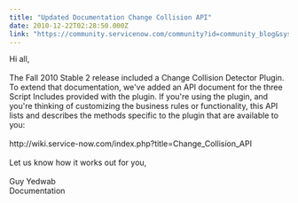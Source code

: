 ```yaml
---
title: "Updated Documentation Change Collision API"
date: 2010-12-22T02:28:50.000Z
link: "https://community.servicenow.com/community?id=community_blog&sys_id=0b8c6ae1dbd0dbc01dcaf3231f96193b"
---
```

<p>Hi all,<br /><br />The Fall 2010 Stable 2 release included a Change Collision Detector Plugin. To extend that documentation, we've added an API document for the three Script Includes provided with the plugin. If you're using the plugin, and you're thinking of customizing the business rules or functionality, this API lists and describes the methods specific to the plugin that are available to you:<br /><br />http://wiki.service-now.com/index.php?title=Change_Collision_API<br /><br />Let us know how it works out for you,<br /><br />Guy Yedwab<br />Documentation</p>